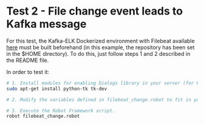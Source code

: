 # Test 2 - File change event leads to Kafka message

For this test, the Kafka-ELK Dockerized environment with Filebeat available [here](https://github.com/5GEVE/5geve-wp4-monitoring-dockerized-env) must be built beforehand (in this example, the repository has been set in the $HOME directory). To do this, just follow steps 1 and 2 described in the README file.

In order to test it:

```sh
# 1. Install modules for enabling Dialogs library in your server (for Python 2.7)
sudo apt-get install python-tk tk-dev

# 2. Modify the variables defined in filebeat_change.robot to fit in your scenario.

# 3. Execute the Robot Framework script.
robot filebeat_change.robot
```
